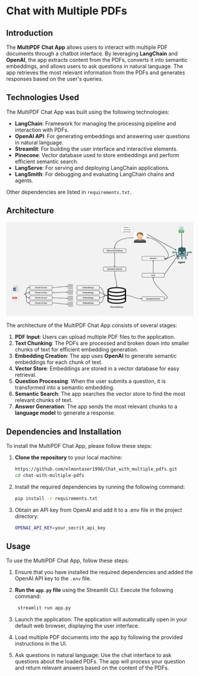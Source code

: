 # Chat with Multiple PDFs

## Introduction

The **MultiPDF Chat App** allows users to interact with multiple PDF documents through a chatbot interface. By leveraging **LangChain** and **OpenAI**, the app extracts content from the PDFs, converts it into semantic embeddings, and allows users to ask questions in natural language. The app retrieves the most relevant information from the PDFs and generates responses based on the user's queries.

## Technologies Used

The MultiPDF Chat App was built using the following technologies:

- **LangChain**: Framework for managing the processing pipeline and interaction with PDFs.
- **OpenAI API**: For generating embeddings and answering user questions in natural language.
- **Streamlit**: For building the user interface and interactive elements.
- **Pinecone**: Vector database used to store embeddings and perform efficient semantic search.
- **LangServe**: For serving and deploying LangChain applications.
- **LangSmith**: For debugging and evaluating LangChain chains and agents.
  
Other dependencies are listed in `requirements.txt`.

## Architecture
![LangChain PDF Processing Architecture](docs/architecture.png)

The architecture of the MultiPDF Chat App consists of several stages:

1. **PDF Input**: Users can upload multiple PDF files to the application.
2. **Text Chunking**: The PDFs are processed and broken down into smaller chunks of text for efficient embedding generation.
3. **Embedding Creation**: The app uses **OpenAI** to generate semantic embeddings for each chunk of text.
4. **Vector Store**: Embeddings are stored in a vector database for easy retrieval.
5. **Question Processing**: When the user submits a question, it is transformed into a semantic embedding.
6. **Semantic Search**: The app searches the vector store to find the most relevant chunks of text.
7. **Answer Generation**: The app sends the most relevant chunks to a **language model** to generate a response.

## Dependencies and Installation

To install the MultiPDF Chat App, please follow these steps:

1. **Clone the repository** to your local machine:
   ```bash
   https://github.com/elmontaser1998/Chat_with_multiple_pdfs.git
   cd chat-with-multiple-pdfs
   
2. Install the required dependencies by running the following command:
     ```bash
     pip install -r requirements.txt

3. Obtain an API key from OpenAI and add it to a .env file in the project directory:
     ```bash
     OPENAI_API_KEY=your_secrit_api_key
## Usage

To use the MultiPDF Chat App, follow these steps:

1. Ensure that you have installed the required dependencies and added the OpenAI API key to the `.env` file.

2. **Run the `app.py` file** using the Streamlit CLI. Execute the following command:
   ```bash
    streamlit run app.py
3. Launch the application: The application will automatically open in your default web browser, displaying the user interface.
4. Load multiple PDF documents into the app by following the provided instructions in the UI.
5. Ask questions in natural language: Use the chat interface to ask questions about the loaded PDFs. The app will process your question and return relevant answers based on the content of the PDFs.
   
